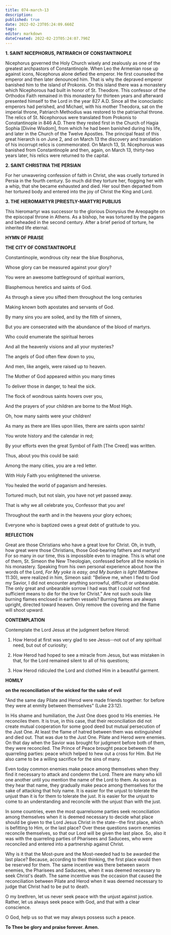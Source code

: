 ```yaml
---
title: 074-march-13
description: 
published: true
date: 2022-02-23T05:24:09.660Z
tags: 
editor: markdown
dateCreated: 2022-02-23T05:24:07.790Z
---
```



**1. SAINT NICEPHORUS, PATRIARCH OF CONSTANTINOPLE**

Nicephorus governed the Holy Church wisely and zealously as one of the greatest archpastors of Constantinople. When Leo the Armenian rose up against icons, Nicephorus alone defied the emperor. He first counseled the emperor and then later denounced him. That is why the depraved emperor banished him to the island of Prokonis. On this island there was a monastery which Nicephorous had built in honor of St. Theodore. This confessor of the Orthodox Faith remained in this monastery for thirteen years and afterward presented himself to the Lord in the year 827 A.D. Since all the iconoclastic emperors had perished, and Michael, with his mother Theodora, sat on the imperial throne, Patriarch Methodius was restored to the patriarchal throne. The relics of St. Nicephorous were translated from Prokonis to Constantinople in 846 A.D. There they rested first in the Church of Hagia Sophia [Divine Wisdom], from which he had been banished during his life, and later in the Church of the Twelve Apostles. The principal feast of this great hierarch is on June 2, and on March 13 the discovery and translation of his incorrupt relics is commemorated. On March 13, St. Nicephorous was banished from Constantinople and then, again, on March 13, thirty-two years later, his relics were returned to the capital.

**2. SAINT CHRISTINA THE PERSIAN**

For her unwavering confession of faith in Christ, she was cruelly tortured in Persia in the fourth century. So much did they torture her, flogging her with a whip, that she became exhausted and died. Her soul then departed from her tortured body and entered into the joy of Christ the King and Lord.

**3. THE HIEROMARTYR [PRIESTLY-MARTYR] PUBLIUS**

This hieromartyr was successor to the glorious Dionysius the Areopagite on the episcopal throne in Athens. As a bishop, he was tortured by the pagans and beheaded in the second century. After a brief period of torture, he inherited life eternal.



**HYMN OF PRAISE**

**THE CITY OF CONSTANTINOPLE**

Constantinople, wondrous city near the blue Bosphorus,

Whose glory can be measured against your glory?

You were an awesome battleground of spiritual warriors,

Blasphemous heretics and saints of God.

As through a sieve you sifted them throughout the long centuries

Making known both apostates and servants of God.

By many sins you are soiled, and by the filth of sinners,

But you are consecrated with the abundance of the blood of martyrs.

Who could enumerate the spiritual heroes

And all the heavenly visions and all your mysteries?

The angels of God often flew down to you,

And men, like angels, were raised up to heaven.

The Mother of God appeared within you many times

To deliver those in danger, to heal the sick.

The flock of wondrous saints hovers over you,

And the prayers of your children are borne to the Most High.

Oh, how many saints were your children!

As many as there are lilies upon lilies, there are saints upon saints!

You wrote history and the calendar in red;

By your efforts even the great Symbol of Faith [The Creed] was written.

Thus, about you this could be said:

Among the many cities, you are a red letter.

With Holy Faith you enlightened the universe.

You healed the world of paganism and heresies.

Tortured much, but not slain, you have not yet passed away.

That is why we all celebrate you, Confessor that you are!

Throughout the earth and in the heavens your glory echoes;

Everyone who is baptized owes a great debt of gratitude to you.


**REFLECTION**

Great are those Christians who have a great love for Christ. Oh, in truth, how great were those Christians, those God-bearing fathers and martyrs! For so many in our time, this is impossible even to imagine. This is what one of them, St. Simeon the New Theologian, confessed before all the monks in his monastery. Speaking from his own personal experience about how the words of the Lord, *For My yoke is easy, and My burden is light* (Matthew 11:30), were realized in him, Simeon said: "Believe me, when I fled to God my Savior, I did not encounter anything sorrowful, difficult or unbearable. The only great and unbearable sorrow I had was that I could not find sufficient means to die for the love for Christ." Are not such souls like burning flames enclosed in earthen vessels? Burning flames are always upright, directed toward heaven. Only remove the covering and the flame will shoot upward.

**CONTEMPLATION**

Contemplate the Lord Jesus at the judgment before Herod:

1.  How Herod at first was very glad to see Jesus--not out of any spiritual need, but out of curiosity;

1.  How Herod had hoped to see a miracle from Jesus, but was mistaken in that, for the Lord remained silent to all of his questions;

1.  How Herod ridiculed the Lord and clothed Him in a beautiful garment.



**HOMILY**

**on the reconciliation of the wicked for the sake of evil**

"And the same day Pilate and Herod were made friends together: for before they were at enmity between themselves" (Luke 23:12).

In His shame and humiliation, the Just One does good to His enemies. He reconciles them. It is true, in this case, that their reconciliation did not create mutual cooperation for some good deed but mutual persecution of the Just One. At least the flame of hatred between them was extinguished and died out. That was due to the Just One. Pilate and Herod were enemies. On that day when the Savior was brought for judgment before both of them, they were reconciled. The Prince of Peace brought peace between the quarreling parties: peace which helped to hew out a cross for Him. But He also came to be a willing sacrifice for the sins of many.

Even today common enemies make peace among themselves when they find it necessary to attack and condemn the Lord. There are many who kill one another until you mention the name of the Lord to them. As soon as they hear that name, they gradually make peace among themselves for the sake of attacking that holy name. It is easier for the unjust to tolerate the unjust than it is for them to tolerate the just. It is easier for the unjust to come to an understanding and reconcile with the unjust than with the just.

In some countries, even the most quarrelsome parties seek reconciliation among themselves when it is deemed necessary to decide what place should be given to the Lord Jesus Christ in the state--the first place, which is befitting to Him, or the last place? Over these questions sworn enemies reconcile themselves, so that our Lord will be given the last place. So, also it was with the quarreling parties of Pharisees and Saducees, who were reconciled and entered into a partnership against Christ.

Why is it that the Most-pure and the Most-needed had to be awarded the last place? Because, according to their thinking, the first place would then be reserved for them. The same incentive was there between sworn enemies, the Pharisees and Saducees, when it was deemed necessary to seek Christ's death. The same incentive was the occasion that caused the reconciliation between Pilate and Herod when it was deemed necessary to judge that Christ had to be put to death.

O my brethren, let us never seek peace with the unjust against justice. Rather, let us always seek peace with God, and that with a clear conscience.

O God, help us so that we may always possess such a peace.

**To Thee be glory and praise forever. Amen.**

 
